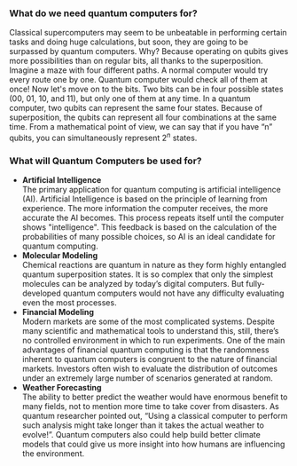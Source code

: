 ### What do we need quantum computers for?
Classical supercomputers may seem to be unbeatable in performing certain tasks and doing huge calculations, but soon, they are going to be surpassed by quantum computers. Why? Because operating on qubits gives more possibilities than on regular bits, all thanks to the superposition. Imagine a maze with four different paths. A normal computer would try every route one by one. Quantum computer would check all of them at once! Now let's move on to the bits. Two bits can be in four possible states (00, 01, 10, and 11), but only one of them at any time. In a quantum computer, two qubits can represent the same four states. Because of superposition, the qubits can represent all four combinations at the same time. From a mathematical point of view, we can say that if you have “n” qubits, you can simultaneously represent $2^n$ states.

### What will Quantum Computers be used for?
 - **Artificial Intelligence** <br/> The primary application for quantum computing is artificial intelligence (AI). Artificial Intelligence is based on the principle of learning from experience. The more information the computer receives, the more accurate the AI becomes. This process repeats itself until the computer shows "intelligence". This feedback is based on the calculation of the probabilities of many possible choices, so AI is an ideal candidate for quantum computing. <br/>
 - **Molecular Modeling** <br/> Chemical reactions are quantum in nature as they form highly entangled quantum superposition states. It is so complex that only the simplest molecules can be analyzed by today’s digital computers. But fully-developed quantum computers would not have any difficulty evaluating even the most processes. 
 - **Financial Modeling** <br/> Modern markets are some of the most complicated systems. Despite many scientific and mathematical tools to understand this, still, there’s no controlled environment in which to run experiments. One of the main advantages of financial quantum computing is that the randomness inherent to quantum computers is congruent to the nature of financial markets. Investors often wish to evaluate the distribution of outcomes under an extremely large number of scenarios generated at random.
 - **Weather Forecasting** <br/> The ability to better predict the weather would have enormous benefit to many fields, not to mention more time to take cover from disasters. As quantum researcher pointed out, “Using a classical computer to perform such analysis might take longer than it takes the actual weather to evolve!”. Quantum computers also could help build better climate models that could give us more insight into how humans are influencing the environment.
